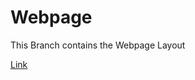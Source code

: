 # Webpage

This Branch contains the Webpage Layout

[Link][1]

[1]: https://hagi17.github.io/Public/